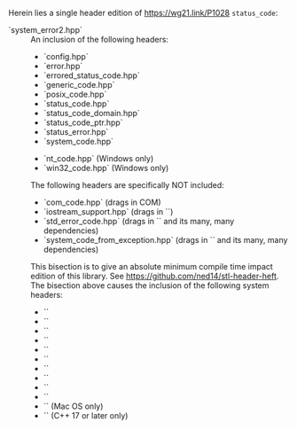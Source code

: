 Herein lies a single header edition of https://wg21.link/P1028 `status_code`:

<dl>
  <dt>`system_error2.hpp`</dt>
  <dd>An inclusion of the following headers:
  
  <ul>
  <li>`config.hpp`
  <li>`error.hpp`
  <li>`errored_status_code.hpp`
  <li>`generic_code.hpp`
  <li>`posix_code.hpp`
  <li>`status_code.hpp`
  <li>`status_code_domain.hpp`
  <li>`status_code_ptr.hpp`
  <li>`status_error.hpp`
  <li>`system_code.hpp`
  </ul>
  <ul>
  <li>`nt_code.hpp` (Windows only)
  <li>`win32_code.hpp` (Windows only)
  </ul>
  
  The following headers are specifically NOT included:
  
  <ul>
  <li>`com_code.hpp` (drags in COM)
  <li>`iostream_support.hpp` (drags in `<iostream>`)
  <li>`std_error_code.hpp` (drags in `<system_error>` and its many, many dependencies)
  <li>`system_code_from_exception.hpp` (drags in `<system_error>` and its many, many dependencies)
  </ul>
  
  This bisection is to give an absolute minimum compile time
  impact edition of this library. See https://github.com/ned14/stl-header-heft.
  The bisection above causes the inclusion of the following system headers:
  
  <ul>
  <li>`<atomic>`
  <li>`<cassert>`
  <li>`<cerrno>`
  <li>`<cstddef>`
  <li>`<cstdlib>`
  <li>`<cstring>`
  <li>`<exception>`
  <li>`<initializer_list>`
  <li>`<new>`
  <li>`<type_traits>`
  <li>`<unistd.h>` (Mac OS only)
  <li>`<utility>` (C++ 17 or later only)
  </ul>

  </dd>
</dl>
